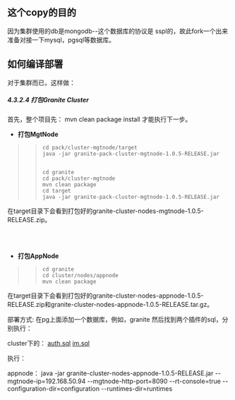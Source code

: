 ## 这个copy的目的
因为集群使用的db是mongodb--这个数据库的协议是 sspl的，故此fork一个出来准备对接一下mysql，pgsql等数据库。

## 如何编译部署
对于集群而已，这样做：


##### 4.3.2.4 打包Granite Cluster

首先，整个项目先：
mvn clean package install
才能执行下一步。
* **打包MgtNode**
>>```
>>cd pack/cluster-mgtnode/target
>>java -jar granite-pack-cluster-mgtnode-1.0.5-RELEASE.jar
>>
>>
>>cd granite
>>cd pack/cluster-mgtnode
>>mvn clean package
>>cd target
>>java -jar granite-pack-cluster-mgtnode-1.0.5-RELEASE.jar
>>```
在target目录下会看到打包好的granite-cluster-nodes-mgtnode-1.0.5-RELEASE.zip。

<br><br>
* **打包AppNode**
>>```
>>cd granite
>>cd cluster/nodes/appnode
>>mvn clean package
>>```
在target目录下会看到打包好的granite-cluster-nodes-appnode-1.0.5-RELEASE.zip和granite-cluster-nodes-appnode-1.0.5-RELEASE.tar.gz。


部署方式:
在pg上面添加一个数据库，例如，granite 然后找到两个插件的sql，分别执行：

cluster下的：
[auth.sql](cluster%2Fauth%2Fsrc%2Fmain%2Fresources%2FMETA-INF%2Fdata%2Fauth.sql)
[im.sql](cluster%2Fim%2Fsrc%2Fmain%2Fresources%2FMETA-INF%2Fdata%2Fim.sql)


执行：


appnode：
java -jar granite-cluster-nodes-appnode-1.0.5-RELEASE.jar  --mgtnode-ip=192.168.50.94 --mgtnode-http-port=8090 --rt-console=true --configuration-dir=configuration --runtimes-dir=runtimes
